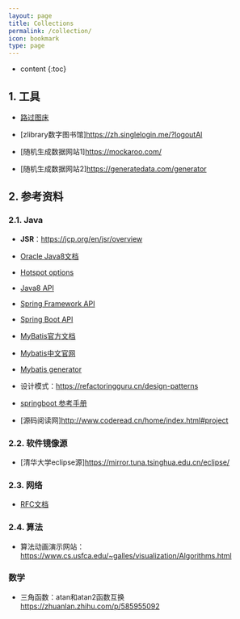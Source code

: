 ```yaml
---
layout: page
title: Collections
permalink: /collection/
icon: bookmark
type: page
---
```


* content
{:toc}

## 1. 工具
+ [路过图床](https://imgtu.com/solitaryclown)
+ [zlibrary数字图书馆]<https://zh.singlelogin.me/?logoutAl>


+ [随机生成数据网站1]<https://mockaroo.com/>
+ [随机生成数据网站2]<https://generatedata.com/generator>

## 2. 参考资料
### 2.1. Java
- **JSR**：<https://jcp.org/en/jsr/overview>
- [Oracle Java8文档](https://docs.oracle.com/javase/8/docs/)
- [Hotspot options](https://docs.oracle.com/javase/8/docs/technotes/tools/windows/java.html#CBBIJCHG)
- [Java8 API](https://docs.oracle.com/javase/8/docs/api/index.html)
- [Spring Framework API](https://docs.spring.io/spring-framework/docs/current/javadoc-api/overview-summary.html)
- [Spring Boot API](https://docs.spring.io/spring-boot/docs/current/api/)
- [MyBatis官方文档](https://mybatis.org/mybatis-3/zh/configuration.html#)
- [Mybatis中文官网](http://www.mybatis.cn/)
- [Mybatis generator](https://mybatis.org/generator/)
- 设计模式：<https://refactoringguru.cn/design-patterns>

- [springboot 参考手册](https://docs.spring.io/spring-boot/docs/2.3.0.RELEASE/reference/html/spring-boot-features.html#boot-features-spring-mvc)

- [源码阅读网]<http://www.coderead.cn/home/index.html#project>
### 2.2. 软件镜像源
- [清华大学eclipse源]<https://mirror.tuna.tsinghua.edu.cn/eclipse/>



### 2.3. 网络
- [RFC文档](https://www.rfc-editor.org/)

### 2.4. 算法
- 算法动画演示网站：<https://www.cs.usfca.edu/~galles/visualization/Algorithms.html>


### 数学
- 三角函数：atan和atan2函数互换<https://zhuanlan.zhihu.com/p/585955092>
